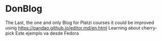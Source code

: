 # DonBlog
The Last, the one and only Blog for Platzi courses
it could be improved using https://pandao.github.io/editor.md/en.html
Learning about cherry-pick
Este ejemplo va desde Fedora